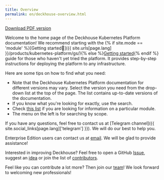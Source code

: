 ```yaml
---
title: Overview
permalink: en/deckhouse-overview.html
---
```


<p>    
    <a href="deckhouse-admin-guide.pdf" class="button">
       <i class="fa fa-download"></i>
          Download PDF version
    </a>
</p>

Welcome to the home page of the Deckhouse Kubernetes Platform documentation! We recommend starting with the {% if site.mode == 'module' %}[Getting started🔗]({{ site.urls[page.lang] }}/products/kubernetes-platform/gs/){% else %}[Getting started](/products/kubernetes-platform/gs/){% endif %} guide for those who haven't yet tried the platform. It provides step-by-step instructions for deploying the platform to any infrastructure.

Here are some tips on how to find what you need:
- Note that the Deckhouse Kubernetes Platform documentation for different versions may vary. Select the version you need from the drop-down list at the top of the page. The list contains up-to-date versions of the documentation.
- If you know what you're looking for exactly, use the search.
- Check [this list](revision-comparison.html) if you are looking for information on a particular module.
- The menu on the left is for searching by scope.

If you have any questions, feel free to contact us at [Telegram channel]({{ site.social_links[page.lang]['telegram'] }}). We will do our best to help you.

Enterprise Edition users can contact us at [email](mailto:support@deckhouse.io). We will be glad to provide assistance!

Interested in improving Deckhouse? Feel free to open a GitHub [Issue](https://github.com/deckhouse/deckhouse/issues/), suggest an [idea](https://github.com/deckhouse/deckhouse/discussions) or join the list of [contributors](https://github.com/deckhouse/deckhouse/blob/main/CONTRIBUTING.md).

Feel like you can contribute a lot more? Then join our [team](https://job.flant.ru/)! We look forward to welcoming new professionals!
